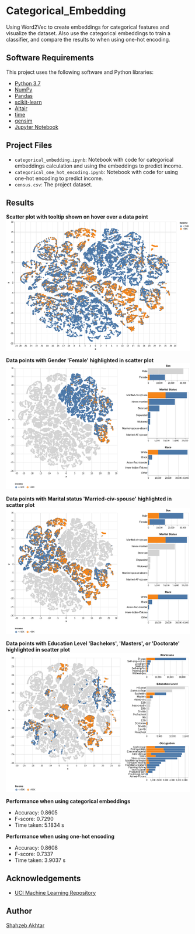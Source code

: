 # Categorical_Embedding
Using Word2Vec to create embeddings for categorical features and visualize the dataset.
Also use the categorical embeddings to train a classifier, and compare the results to when using one-hot encoding.

## Software Requirements

This project uses the following software and Python libraries:

- [Python 3.7](https://www.python.org/downloads/release/python-370/)
- [NumPy](http://www.numpy.org/)
- [Pandas](http://pandas.pydata.org/)
- [scikit-learn](http://scikit-learn.org/stable/)
- [Altair](https://altair-viz.github.io/index.html)
- [time](https://docs.python.org/3/library/time.html)
- [gensim](https://radimrehurek.com/gensim/index.html)
- [Jupyter Notebook](http://ipython.org/notebook.html)

## Project Files

- `categorical_embedding.ipynb`: Notebook with code for categorical embeddings calculation and using the embeddings to predict income.
- `categorical_one_hot_encoding.ipynb`: Notebook with code for using one-hot encoding to predict income.
- `census.csv`: The project dataset.

## Results

**Scatter plot with tooltip shown on hover over a data point**
![scatter](screen_shots/only_scatter.png)

**Data points with Gender 'Female' highlighted in scatter plot**
![scatter](screen_shots/scatter_with_female.png)

**Data points with Marital status 'Married-civ-spouse' highlighted in scatter plot**
![scatter](screen_shots/scatter_with_married.png)

**Data points with Education Level 'Bachelors', 'Masters', or 'Doctorate' highlighted in scatter plot**
![scatter](screen_shots/scatter_with_higher_education.png)

**Performance when using categorical embeddings**

- Accuracy: 0.8605
- F-score: 0.7290
- Time taken: 5.1834 s

**Performance when using one-hot encoding**

- Accuracy: 0.8608
- F-score: 0.7337
- Time taken: 3.9037 s

## Acknowledgements

- [UCI Machine Learning Repository](https://archive.ics.uci.edu/ml/datasets/Census+Income)

## Author
[Shahzeb Akhtar](https://www.linkedin.com/in/shahzebakhtar/)
